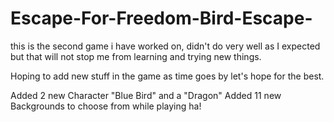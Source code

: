 # Escape-For-Freedom-Bird-Escape-
this is the second game i have worked on, didn't do very well as I expected but that will not stop me from learning and trying new things.


Hoping to add new stuff in the game as time goes by
let's hope for the best.

Added 2 new Character "Blue Bird" and a "Dragon"
Added 11 new Backgrounds to choose from while playing ha!
